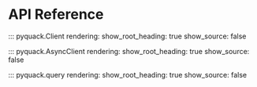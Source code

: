 # API Reference

::: pyquack.Client
    rendering:
        show_root_heading: true
        show_source: false

::: pyquack.AsyncClient
    rendering:
        show_root_heading: true
        show_source: false

::: pyquack.query
    rendering:
        show_root_heading: true
        show_source: false
